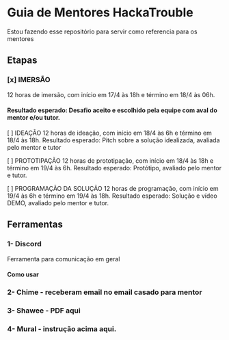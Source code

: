 # Guia de Mentores HackaTrouble

Estou fazendo esse repositório para servir como referencia para os mentores

## Etapas

### [x] IMERSÃO
12 horas de imersão, com início em 17/4 às 18h e término em 18/4 às 06h.
#### Resultado esperado: Desafio aceito e escolhido pela equipe com aval do mentor e/ou tutor.

[ ]  IDEAÇÃO
12 horas de ideação, com início em 18/4 às 6h e término em 18/4 às 18h.
Resultado esperado: Pitch sobre a solução idealizada, avaliada pelo mentor e tutor

[ ] PROTOTIPAÇÃO
12 horas de prototipação, com início em 18/4 às 18h e término em 19/4 às 6h.
Resultado esperado: Protótipo, avaliado pelo mentor e tutor.

[ ] PROGRAMAÇÃO DA SOLUÇÃO
12 horas de programação, com início em 19/4 às 6h e término em 19/4 às 18h.
Resultado esperado: Solução e vídeo DEMO, avaliado pelo mentor e tutor.

## Ferramentas

### 1- Discord
Ferramenta para comunicação em geral

#### Como usar


### 2- Chime - receberam email no email casado para mentor
### 3- Shawee - PDF aqui
### 4- Mural - instrução acima aqui.
